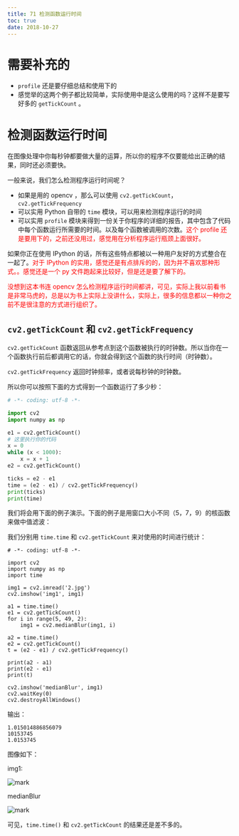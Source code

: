 ```yaml
---
title: 71 检测函数运行时间
toc: true
date: 2018-10-27
---
```

# 需要补充的

- `profile` 还是要仔细总结和使用下的
- 感觉举的这两个例子都比较简单，实际使用中是这么使用的吗？这样不是要写好多的 `getTickCount` 。

# 检测函数运行时间

在图像处理中你每秒钟都要做大量的运算，所以你的程序不仅要能给出正确的结果，同时还必须要快。

一般来说，我们怎么检测程序运行时间呢？

- 如果是用的 opencv ，那么可以使用 `cv2.getTickCount`，`cv2.getTickFrequency`
- 可以实用 Python 自带的 `time` 模块，可以用来检测程序运行的时间
- 可以实用 `profile` 模块来得到一份关于你程序的详细的报告，其中包含了代码中每个函数运行所需要的时间。以及每个函数被调用的次数。<span style="color:red;">这个 profile 还是要用下的，之前还没用过，感觉用在分析程序运行瓶颈上面很好。</span>


如果你正在使用 IPython 的话，所有这些特点都被以一种用户友好的方式整合在一起了。<span style="color:red;">对于 IPython 的实用，感觉还是有点排斥的的，因为并不喜欢那种形式。。感觉还是一个 py 文件跑起来比较好，但是还是要了解下的。</span>

<span style="color:red;">没想到这本书连 opencv 怎么检测程序运行时间都讲，可见，实际上我以前看书是非常马虎的，总是以为书上实际上没讲什么，实际上，很多的信息都以一种你之前不是很注意的方式进行组织了。</span>


## `cv2.getTickCount` 和 `cv2.getTickFrequency`

`cv2.getTickCount` 函数返回从参考点到这个函数被执行的时钟数。所以当你在一个函数执行前后都调用它的话，你就会得到这个函数的执行时间（时钟数）。

`cv2.getTickFrequency` 返回时钟频率，或者说每秒钟的时钟数。

所以你可以按照下面的方式得到一个函数运行了多少秒：

```python
# -*- coding: utf-8 -*-

import cv2
import numpy as np

e1 = cv2.getTickCount()
# 这里执行你的代码
x = 0
while (x < 1000):
    x = x + 1
e2 = cv2.getTickCount()

ticks = e2 - e1
time = (e2 - e1) / cv2.getTickFrequency()
print(ticks)
print(time)
```

我们将会用下面的例子演示。下面的例子是用窗口大小不同（5，7，9）的核函数来做中值滤波：

我们分别用 `time.time` 和 `cv2.getTickCount` 来对使用的时间进行统计：

```
# -*- coding: utf-8 -*-

import cv2
import numpy as np
import time

img1 = cv2.imread('2.jpg')
cv2.imshow('img1', img1)

a1 = time.time()
e1 = cv2.getTickCount()
for i in range(5, 49, 2):
    img1 = cv2.medianBlur(img1, i)

a2 = time.time()
e2 = cv2.getTickCount()
t = (e2 - e1) / cv2.getTickFrequency()

print(a2 - a1)
print(e2 - e1)
print(t)

cv2.imshow('medianBlur', img1)
cv2.waitKey(0)
cv2.destroyAllWindows()
```

输出：

```
1.015014886856079
10153745
1.0153745
```

图像如下：

img1:

![mark](http://images.iterate.site/blog/image/181027/jga4kefmeE.png?imageslim)

medianBlur

![mark](http://images.iterate.site/blog/image/181027/F0D1bIlGki.png?imageslim)


可见，`time.time()` 和 `cv2.getTickCount` 的结果还是差不多的。
